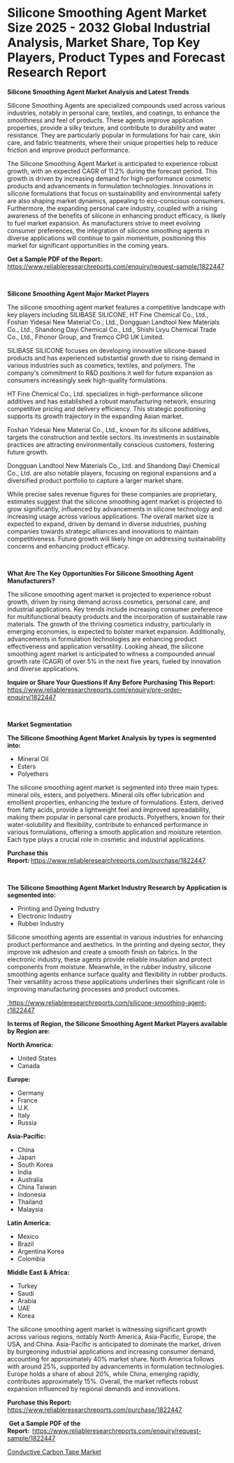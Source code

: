 <p><h1>Silicone Smoothing Agent Market Size 2025 - 2032 Global Industrial Analysis, Market Share, Top Key Players, Product Types and Forecast Research Report</h1></p><p><strong>Silicone Smoothing Agent Market Analysis and Latest Trends</strong></p>
<p><p>Silicone Smoothing Agents are specialized compounds used across various industries, notably in personal care, textiles, and coatings, to enhance the smoothness and feel of products. These agents improve application properties, provide a silky texture, and contribute to durability and water resistance. They are particularly popular in formulations for hair care, skin care, and fabric treatments, where their unique properties help to reduce friction and improve product performance.</p><p>The Silicone Smoothing Agent Market is anticipated to experience robust growth, with an expected CAGR of 11.2% during the forecast period. This growth is driven by increasing demand for high-performance cosmetic products and advancements in formulation technologies. Innovations in silicone formulations that focus on sustainability and environmental safety are also shaping market dynamics, appealing to eco-conscious consumers. Furthermore, the expanding personal care industry, coupled with a rising awareness of the benefits of silicone in enhancing product efficacy, is likely to fuel market expansion. As manufacturers strive to meet evolving consumer preferences, the integration of silicone smoothing agents in diverse applications will continue to gain momentum, positioning this market for significant opportunities in the coming years.</p></p>
<p><strong>Get a Sample PDF of the Report:&nbsp;</strong> <a href="https://www.reliableresearchreports.com/enquiry/request-sample/1822447?utm_campaign=2652&utm_medium=2&utm_source=Github&utm_content=ia&utm_term=01042025&utm_id=silicone-smoothing-agent">https://www.reliableresearchreports.com/enquiry/request-sample/1822447</a></p>
<p>&nbsp;</p>
<p><strong>Silicone Smoothing Agent Major Market Players</strong></p>
<p><p>The silicone smoothing agent market features a competitive landscape with key players including SILIBASE SILICONE, HT Fine Chemical Co., Ltd., Foshan Yidesai New Material Co., Ltd., Dongguan Landtool New Materials Co., Ltd., Shandong Dayi Chemical Co., Ltd., Shishi Lvyu Chemical Trade Co., Ltd., Fihonor Group, and Tremco CPG UK Limited. </p><p>SILIBASE SILICONE focuses on developing innovative silicone-based products and has experienced substantial growth due to rising demand in various industries such as cosmetics, textiles, and polymers. The company's commitment to R&D positions it well for future expansion as consumers increasingly seek high-quality formulations.</p><p>HT Fine Chemical Co., Ltd. specializes in high-performance silicone additives and has established a robust manufacturing network, ensuring competitive pricing and delivery efficiency. This strategic positioning supports its growth trajectory in the expanding Asian market.</p><p>Foshan Yidesai New Material Co., Ltd., known for its silicone additives, targets the construction and textile sectors. Its investments in sustainable practices are attracting environmentally conscious customers, fostering future growth.</p><p>Dongguan Landtool New Materials Co., Ltd. and Shandong Dayi Chemical Co., Ltd. are also notable players, focusing on regional expansions and a diversified product portfolio to capture a larger market share.</p><p>While precise sales revenue figures for these companies are proprietary, estimates suggest that the silicone smoothing agent market is projected to grow significantly, influenced by advancements in silicone technology and increasing usage across various applications. The overall market size is expected to expand, driven by demand in diverse industries, pushing companies towards strategic alliances and innovations to maintain competitiveness. Future growth will likely hinge on addressing sustainability concerns and enhancing product efficacy.</p></p>
<p>&nbsp;</p>
<p><strong>What Are The Key Opportunities For Silicone Smoothing Agent Manufacturers?</strong></p>
<p><p>The silicone smoothing agent market is projected to experience robust growth, driven by rising demand across cosmetics, personal care, and industrial applications. Key trends include increasing consumer preference for multifunctional beauty products and the incorporation of sustainable raw materials. The growth of the thriving cosmetics industry, particularly in emerging economies, is expected to bolster market expansion. Additionally, advancements in formulation technologies are enhancing product effectiveness and application versatility. Looking ahead, the silicone smoothing agent market is anticipated to witness a compounded annual growth rate (CAGR) of over 5% in the next five years, fueled by innovation and diverse applications.</p></p>
<p><strong>Inquire or Share Your Questions If Any Before Purchasing This Report:</strong> <a href="https://www.reliableresearchreports.com/enquiry/pre-order-enquiry/1822447?utm_campaign=2652&utm_medium=2&utm_source=Github&utm_content=ia&utm_term=01042025&utm_id=silicone-smoothing-agent">https://www.reliableresearchreports.com/enquiry/pre-order-enquiry/1822447</a></p>
<p>&nbsp;</p>
<p><strong>Market Segmentation</strong></p>
<p><strong>The Silicone Smoothing Agent Market Analysis by types is segmented into:</strong></p>
<p><ul><li>Mineral Oil</li><li>Esters</li><li>Polyethers</li></ul></p>
<p><p>The silicone smoothing agent market is segmented into three main types: mineral oils, esters, and polyethers. Mineral oils offer lubrication and emollient properties, enhancing the texture of formulations. Esters, derived from fatty acids, provide a lightweight feel and improved spreadability, making them popular in personal care products. Polyethers, known for their water-solubility and flexibility, contribute to enhanced performance in various formulations, offering a smooth application and moisture retention. Each type plays a crucial role in cosmetic and industrial applications.</p></p>
<p><strong>Purchase this Report:&nbsp;</strong><a href="https://www.reliableresearchreports.com/purchase/1822447?utm_campaign=2652&utm_medium=2&utm_source=Github&utm_content=ia&utm_term=01042025&utm_id=silicone-smoothing-agent">https://www.reliableresearchreports.com/purchase/1822447</a></p>
<p>&nbsp;</p>
<p><strong>The Silicone Smoothing Agent Market Industry Research by Application is segmented into:</strong></p>
<p><ul><li>Printing and Dyeing Industry</li><li>Electronic Industry</li><li>Rubber Industry</li></ul></p>
<p><p>Silicone smoothing agents are essential in various industries for enhancing product performance and aesthetics. In the printing and dyeing sector, they improve ink adhesion and create a smooth finish on fabrics. In the electronic industry, these agents provide reliable insulation and protect components from moisture. Meanwhile, in the rubber industry, silicone smoothing agents enhance surface quality and flexibility in rubber products. Their versatility across these applications underlines their significant role in improving manufacturing processes and product outcomes.</p></p>
<p><a href="https://www.reliableresearchreports.com/silicone-smoothing-agent-r1822447?utm_campaign=2652&utm_medium=2&utm_source=Github&utm_content=ia&utm_term=01042025&utm_id=silicone-smoothing-agent">&nbsp;https://www.reliableresearchreports.com/silicone-smoothing-agent-r1822447</a></p>
<p><strong>In terms of Region, the Silicone Smoothing Agent Market Players available by Region are:</strong></p>
<p>
    <p> <strong> North America: </strong>
        <ul>
            <li>United States</li>
            <li>Canada</li>
        </ul>
        </p> 
    <p> <strong> Europe: </strong>
        <ul>
            <li>Germany</li>
            <li>France</li>
            <li>U.K.</li>
            <li>Italy</li>
            <li>Russia</li>
        </ul>
        </p> 
    <p> <strong> Asia-Pacific: </strong>
        <ul>
            <li>China</li>
            <li>Japan</li>
            <li>South Korea</li>
            <li>India</li>
            <li>Australia</li>
            <li>China Taiwan</li>
            <li>Indonesia</li>
            <li>Thailand</li>
            <li>Malaysia</li>
        </ul>
        </p> 
    <p> <strong> Latin America: </strong>
        <ul>
            <li>Mexico</li>
            <li>Brazil</li>
            <li>Argentina Korea</li>
            <li>Colombia</li>
        </ul>
        </p> 
    <p> <strong> Middle East & Africa: </strong>
        <ul>
            <li>Turkey</li>
            <li>Saudi</li>
            <li>Arabia</li>
            <li>UAE</li>
            <li>Korea</li>
        </ul>
    </p>
    </p>
<p><p>The silicone smoothing agent market is witnessing significant growth across various regions, notably North America, Asia-Pacific, Europe, the USA, and China. Asia-Pacific is anticipated to dominate the market, driven by burgeoning industrial applications and increasing consumer demand, accounting for approximately 40% market share. North America follows with around 25%, supported by advancements in formulation technologies. Europe holds a share of about 20%, while China, emerging rapidly, contributes approximately 15%. Overall, the market reflects robust expansion influenced by regional demands and innovations.</p></p>
<p><strong>Purchase this Report: </strong><a href="https://www.reliableresearchreports.com/purchase/1822447?utm_campaign=2652&utm_medium=2&utm_source=Github&utm_content=ia&utm_term=01042025&utm_id=silicone-smoothing-agent">https://www.reliableresearchreports.com/purchase/1822447</a></p>
<p>&nbsp;<strong>Get a Sample PDF of the Report:&nbsp;&nbsp;</strong><a href="https://www.reliableresearchreports.com/enquiry/request-sample/1822447?utm_campaign=2652&utm_medium=2&utm_source=Github&utm_content=ia&utm_term=01042025&utm_id=silicone-smoothing-agent">https://www.reliableresearchreports.com/enquiry/request-sample/1822447</a></p>
<p><strong></strong></p>
<p><p><a href="https://github.com/oliveroste6/Market-Research-Report-List-1/blob/main/conductive-carbon-tape-market.md?utm_campaign=2652&utm_medium=2&utm_source=Github&utm_content=ia&utm_term=01042025&utm_id=silicone-smoothing-agent">Conductive Carbon Tape Market</a></p></p>
